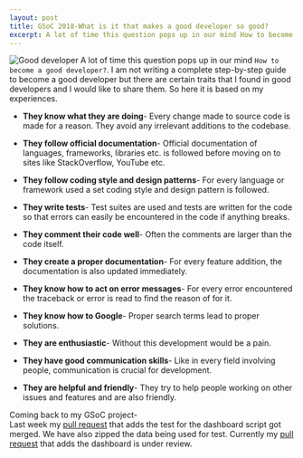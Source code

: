 ```yaml
---
layout: post
title: GSoC 2018-What is it that makes a good developer so good?
excerpt: A lot of time this question pops up in our mind How to become a good developer?....
---
```

![Good developer]({{site.url}}/assets/image/good_developer.png)
A lot of time this question pops up in our mind `How to become a good developer?`. I am not writing a complete step-by-step guide to become a good developer but there are certain traits that I found in good developers and I would like to share them. So here it is based on my experiences.

- **They know what they are doing**- Every change made to source code is made for a reason. They avoid any irrelevant additions to the codebase.

- **They follow official documentation**- Official documentation of languages, frameworks, libraries etc. is followed before moving on to sites like StackOverflow, YouTube etc.

- **They follow coding style and design patterns**- For every language or framework used a set coding style and design pattern is followed.

- **They write tests**- Test suites are used and tests are written for the code so that errors can easily be encountered in the code if anything breaks.

- **They comment their code well**- Often the comments are larger than the code itself.

- **They create a proper documentation**- For every feature addition, the documentation is also updated immediately.

- **They know how to act on error messages**- For every error encountered the traceback or error is read to find the reason of for it.

- **They know how to Google**- Proper search terms lead to proper solutions.

- **They are enthusiastic**- Without this development would be a pain.

- **They have good communication skills**- Like in every field involving people, communication is crucial for development.

- **They are helpful and friendly**- They try to help people working on other issues and features and are also friendly.


Coming back to my GSoC project-<br>
Last week my [pull request](https://github.com/weecology/retrieverdash/pull/10) that adds the test for the dashboard script got merged. We have also zipped the data being used for test. Currently my [pull request](https://github.com/weecology/retrieverdash/pull/12)  that adds the dashboard is under review.


